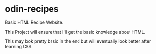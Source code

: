 # odin-recipes
Basic HTML Recipe Website.

This Project will ensure that I'll get the basic knowledge about HTML.

This may look pretty basic in the end but will eventually look better after learning CSS.
